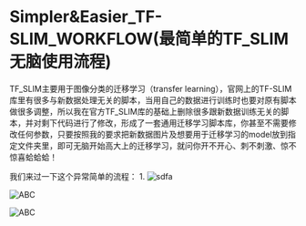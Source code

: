 # Simpler&Easier_TF-SLIM_WORKFLOW(最简单的TF_SLIM无脑使用流程)
TF_SLIM主要用于图像分类的迁移学习（transfer learning），官网上的TF-SLIM库里有很多与新数据处理无关的脚本，当用自己的数据进行训练时也要对原有脚本做很多调整，所以我在官方TF_SLIM库的基础上删除很多跟新数据训练无关的脚本，并对剩下代码进行了修改，形成了一套通用迁移学习脚本库，你甚至不需要修改任何参数，只要按照我的要求把新数据图片及想要用于迁移学习的model放到指定文件夹里，即可无脑开始高大上的迁移学习，就问你开不开心、刺不刺激、惊不惊喜蛤蛤蛤！

我们来过一下这个异常简单的流程：
1.
![sdfa]()

![ABC](http://www.baidu.com/img/bdlogo.png)

![ABC](https://github.com/JackieGoGoGo/Simple-Optimized-TF_SLIM_WORKFLOW/blob/master/Readme_Pics/easier_TF-SLIM_workflow.png)
